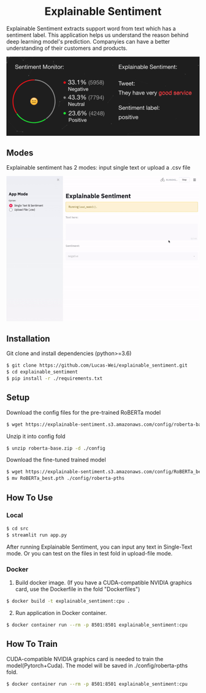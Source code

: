 <h1 align="center">
  <br>
  Explainable Sentiment
  <br>
</h1>

Explainable Sentiment extracts support word from text which has a sentiment label. This application helps us understand the reason behind deep learning model's prediction. Companyies can have a better understanding of their customers and products.

<img src="https://github.com/Lucas-Wei/explainable_sentiment/blob/master/material/explainable_sentiment.png">

## Modes
Explainable sentiment has 2 modes: input single text or upload a .csv file

<img src="https://github.com/Lucas-Wei/explainable_sentiment/blob/master/material/explainable_sentiment.gif">

## Installation
Git clone and install dependencies (python>=3.6)
```bash
$ git clone https://github.com/Lucas-Wei/explainable_sentiment.git
$ cd explainable_sentiment
$ pip install -r ./requirements.txt
```

## Setup
Download the config files for the pre-trained RoBERTa model
```bash
$ wget https://explainable-sentiment.s3.amazonaws.com/config/roberta-base.zip
```
Unzip it into config fold
```bash
$ unzip roberta-base.zip -d ./config
```
Download the fine-tuned trained model
```bash
$ wget https://explainable-sentiment.s3.amazonaws.com/config/RoBERTa_best.pth
$ mv RoBERTa_best.pth ./config/roberta-pths
```

## How To Use
### Local
```bash
$ cd src
$ streamlit run app.py
```
After running Explainable Sentiment, you can input any text in Single-Text mode.
Or you can test on the files in test fold in upload-file mode.
### Docker
1. Build docker image. (If you have a CUDA-compatible NVIDIA graphics card, use the Dockerfile in the fold "Dockerfiles")
```bash
$ docker build -t explainable_sentiment:cpu .
```
2. Run application in Docker container.
```bash
$ docker container run --rm -p 8501:8501 explainable_sentiment:cpu
```

## How To Train
CUDA-compatible NVIDIA graphics card is needed to train the model(Pytorch+Cuda). The model will be saved in ./config/roberta-pths fold.
```bash
$ docker container run --rm -p 8501:8501 explainable_sentiment:cpu
```
